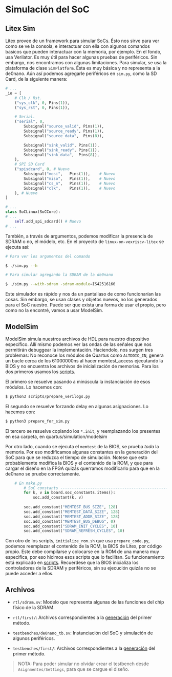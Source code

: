 # Simulación del SoC

## Litex Sim
Litex provee de un framework para simular SoCs. Ésto nos sirve para ver como se ve la consola, e interactuar con ella con algunos comandos basicos que pueden interactuar con la memoria, por ejemplo. En el fondo, usa Verilator. Es muy útil para hacer algunas pruebas de periféricos. Sin embargo, nos encontramos con algunas limitaciones. Para simular, se usa la plataforma de clase `SimPlatform`. Ésta es muy básica y no representa a la de0nano. Aún así podemos agregarle periféricos en `sim.py`, como la SD Card, de la siguiente manera:

``` Python
# ...
_io = [
    # Clk / Rst.
    ("sys_clk", 0, Pins(1)),
    ("sys_rst", 0, Pins(1)),

    # Serial.
    ("serial", 0,
        Subsignal("source_valid", Pins(1)),
        Subsignal("source_ready", Pins(1)),
        Subsignal("source_data",  Pins(8)),

        Subsignal("sink_valid", Pins(1)),
        Subsignal("sink_ready", Pins(1)),
        Subsignal("sink_data",  Pins(8)),
    ),
    # SPI SD Card
    ("spisdcard", 0, # Nuevo
        Subsignal("mosi",   Pins(1)),    # Nuevo
        Subsignal("miso",   Pins(1)),    # Nuevo
        Subsignal("cs_n",   Pins(1)),    # Nuevo
        Subsignal("clk",    Pins(1)),    # Nuevo
    ), # Nuevo
]

# ...
class SoCLinux(SoCCore):
# ...    
    self.add_spi_sdcard() # Nuevo
# ...
```

También, a través de argumentos, podemos modificar la presencia de SDRAM o no, el módelo, etc. En el proyecto de `linux-on-vexriscv-litex` se ejecuta así:

``` Bash
# Para ver los argumentos del comando

$ ./sim.py --h

# Para simular agregando la SDRAM de la de0nano

$ ./sim.py --with-sdram -sdram-module=IS42516160
```

Este simulador es rápido y nos da un pantallaso de como funcionarían las cosas. Sin embargo, se usan clases y objetos nuevos, no los generados para el SoC nuestro. Puede ser que exista una forma de usar el propio, pero como no la encontré, vamos a usar ModelSim.

## ModelSim

ModelSim simula nuestros archivos de HDL para nuestro dispositivo específico. Allí mismo podemos ver las ondas de las señales que nos permitirán debuggear la implementación. Haciendolo, nos surgen tres problemas: No reconoce los módulos de Quartus como `ALTDDIO_IN`, genera un bucle cerca de los 61000000ns al hacer memtest_access ejecutando la BIOS y no encuentra los archivos de inicialización de memorias. Para los dos primeros usamos los [scripts](../scripts/README.md).

El primero se resuelve pasando a minúscula la instanciación de esos módulos. Lo hacemos con:

``` Bash
$ python3 scripts/prepare_verilogs.py
```

El segundo se resuelve forzando delay en algunas asignaciones. Lo hacemos con:

``` Bash
$ python3 prepare_for_sim.py
```

El tercero se resuelve copiando los `*.init`, y reemplazando los presentes en esa carpeta, en quartus/simulation/modelsim

Por otro lado, cuando se ejecuta el `memtest` de la BIOS, se prueba *toda* la memoria. Por eso modificamos algunas constantes en la generación del SoC para que se reduzca el tiempo de simulación. Notese que esto probablemente modifica la BIOS y el contenido de la ROM, y que para cargar el diseño en la FPGA quizás querramos modificarlo para que en la de0nano se pruebe correctamente.

``` Python
    # En make.py
        # SoC constants ----------------------------------------------------------------------------
        for k, v in board.soc_constants.items():
            soc.add_constant(k, v)
        
        soc.add_constant("MEMTEST_BUS_SIZE", 128)
        soc.add_constant("MEMTEST_DATA_SIZE", 128)
        soc.add_constant("MEMTEST_ADDR_SIZE", 128)
        soc.add_constant("MEMTEST_BUS_DEBUG", 0)
        soc.add_constant("SDRAM_INIT_CYCLES", 10)
        soc.add_constant("SDRAM_REFRESH_CYCLES", 10)
```

Con otro de los scripts, `initialize_rom.sh` que usa `prepare_code.py`, podemos reemplazar el contenido de la ROM, la BIOS de Litex, por código propio. Este debe compilarse y colocarse en la ROM de una manera muy especifica, por eso hicimos esos scripts que lo facilitan. Su funcionamiento está explicado en [scripts](../scripts/README.md). Recuerdese que la BIOS inicializa los controladores de la SDRAM y periféricos, sin su ejecución quizás no se puede acceder a ellos.

## Archivos

- `rtl/sdram.sv`: Modelo que representa algunas de las funciones del chip físico de la SDRAM.

- `rtl/first/`: Archivos correspondientes a la [generación](../gen/README.md) del primer método.

- `testbenches/de0nano_tb.sv`: Instanciación del SoC y simulación de algunos periféricos.

- `testbenches/first/`: Archivos correspondientes a la [generación](../gen/README.md) del primer método.

> NOTA: Para poder simular no olvidar crear el testbench desde `Asignmentes/Settings`, para que se cargue el diseño.